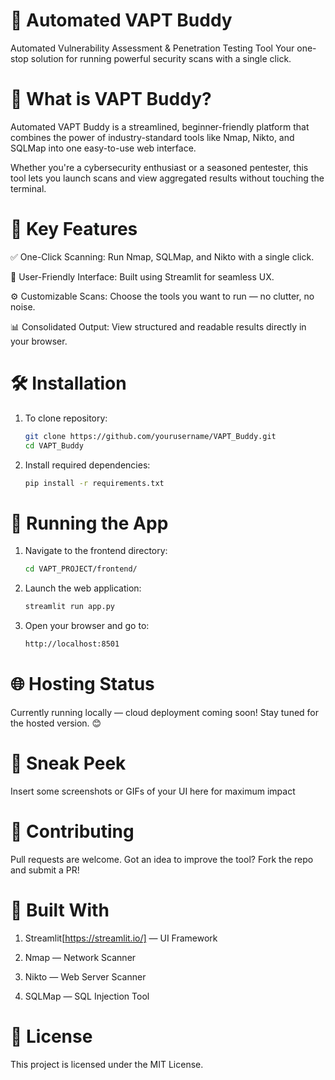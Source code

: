 # 🚀 Automated VAPT Buddy
Automated Vulnerability Assessment & Penetration Testing Tool
Your one-stop solution for running powerful security scans with a single click.

# 🔐 What is VAPT Buddy?
Automated VAPT Buddy is a streamlined, beginner-friendly platform that combines the power of industry-standard tools like Nmap, Nikto, and SQLMap into one easy-to-use web interface.

Whether you're a cybersecurity enthusiast or a seasoned pentester, this tool lets you launch scans and view aggregated results without touching the terminal.

# 🎯 Key Features
 ✅ One-Click Scanning: Run Nmap, SQLMap, and Nikto with a single click.

 🧠 User-Friendly Interface: Built using Streamlit for seamless UX.

 ⚙️ Customizable Scans: Choose the tools you want to run — no clutter, no noise.

 📊 Consolidated Output: View structured and readable results directly in your browser.

# 🛠️ Installation

1. To clone repository:
   ```bash
   git clone https://github.com/yourusername/VAPT_Buddy.git
   cd VAPT_Buddy
2. Install required dependencies:
   ```bash
   pip install -r requirements.txt
# 🚀 Running the App
1. Navigate to the frontend directory:
   ```bash
   cd VAPT_PROJECT/frontend/
2. Launch the web application:
   ```bash
   streamlit run app.py
3. Open your browser and go to:
   ```bash
   http://localhost:8501
# 🌐 Hosting Status
Currently running locally — cloud deployment coming soon!
Stay tuned for the hosted version. 😊

# 📸 Sneak Peek
Insert some screenshots or GIFs of your UI here for maximum impact

# 🤝 Contributing
Pull requests are welcome. Got an idea to improve the tool? Fork the repo and submit a PR!

# 🧠 Built With
 1. Streamlit[https://streamlit.io/] — UI Framework

 2. Nmap — Network Scanner

 3. Nikto — Web Server Scanner

 4. SQLMap — SQL Injection Tool

# 📄 License
This project is licensed under the MIT License.
